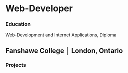 # Web-Developer

### Education
Web-Development and Internet Applications, Diploma
## Fanshawe College │ London, Ontario

### Projects




